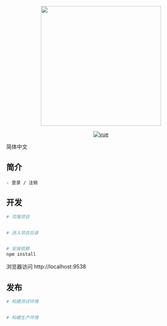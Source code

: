 <p align="center">
  <img width="320" src="https://img.yzcdn.cn/vant/logo.png">
</p>
<p align="center">
  <a href="https://github.com/vuejs/vue">
    <img src="https://img.shields.io/badge/vue-2.6.10-brightgreen.svg" alt="vue">
  </a>
</p>

简体中文

## 简介

```
- 登录 / 注销

```

## 开发

```bash
# 克隆项目


# 进入项目目录


# 安装依赖
npm install


```

浏览器访问 http://localhost:9538

## 发布

```bash
# 构建测试环境


# 构建生产环境

```
